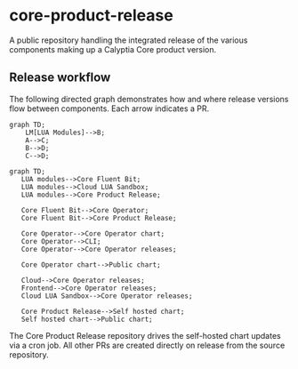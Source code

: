 # core-product-release

A public repository handling the integrated release of the various
components making up a Calyptia Core product version.

## Release workflow

The following directed graph demonstrates how and where release versions flow between components.
Each arrow indicates a PR.

```mermaid
graph TD;
    LM[LUA Modules]-->B;
    A-->C;
    B-->D;
    C-->D;
```

```mermaid
graph TD;
   LUA modules-->Core Fluent Bit;
   LUA modules-->Cloud LUA Sandbox;
   LUA modules-->Core Product Release;

   Core Fluent Bit-->Core Operator;
   Core Fluent Bit-->Core Product Release;

   Core Operator-->Core Operator chart;
   Core Operator-->CLI;
   Core Operator-->Core Operator releases;

   Core Operator chart-->Public chart;

   Cloud-->Core Operator releases;
   Frontend-->Core Operator releases;
   Cloud LUA Sandbox-->Core Operator releases;

   Core Product Release-->Self hosted chart;
   Self hosted chart-->Public chart;
```

The Core Product Release repository drives the self-hosted chart updates via a cron job.
All other PRs are created directly on release from the source repository.
